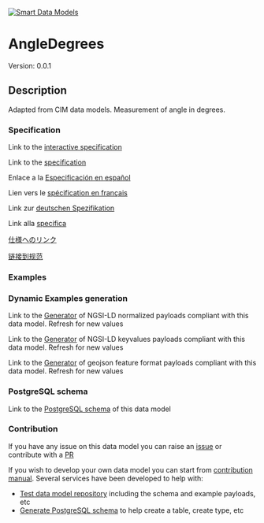 [![Smart Data Models](https://smartdatamodels.org/wp-content/uploads/2022/01/SmartDataModels_logo.png "Logo")](https://smartdatamodels.org)
# AngleDegrees
Version: 0.0.1

## Description 

Adapted from CIM data models. Measurement of angle in degrees.
### Specification

Link to the [interactive specification](https://swagger.lab.fiware.org/?url=https://smart-data-models.github.io/dataModel.EnergyCIM/AngleDegrees/swagger.yaml)

Link to the [specification](https://github.com/smart-data-models/dataModel.EnergyCIM/blob/master/AngleDegrees/doc/spec.md)

Enlace a la [Especificación en español](https://github.com/smart-data-models/dataModel.EnergyCIM/blob/master/AngleDegrees/doc/spec_ES.md)

Lien vers le [spécification en français](https://github.com/smart-data-models/dataModel.EnergyCIM/blob/master/AngleDegrees/doc/spec_FR.md)

Link zur [deutschen Spezifikation](https://github.com/smart-data-models/dataModel.EnergyCIM/blob/master/AngleDegrees/doc/spec_DE.md)

Link alla [specifica](https://github.com/smart-data-models/dataModel.EnergyCIM/blob/master/AngleDegrees/doc/spec_IT.md)

[仕様へのリンク](https://github.com/smart-data-models/dataModel.EnergyCIM/blob/master/AngleDegrees/doc/spec_JA.md)

[链接到规范](https://github.com/smart-data-models/dataModel.EnergyCIM/blob/master/AngleDegrees/doc/spec_ZH.md)
### Examples
### Dynamic Examples generation

Link to the [Generator](https://smartdatamodels.org/extra/ngsi-ld_generator.php?schemaUrl=https://raw.githubusercontent.com/smart-data-models/dataModel.EnergyCIM/master/AngleDegrees/schema.json&email=info@smartdatamodels.org) of NGSI-LD normalized payloads compliant with this data model. Refresh for new values

Link to the [Generator](https://smartdatamodels.org/extra/ngsi-ld_generator_keyvalues.php?schemaUrl=https://raw.githubusercontent.com/smart-data-models/dataModel.EnergyCIM/master/AngleDegrees/schema.json&email=info@smartdatamodels.org) of NGSI-LD keyvalues payloads compliant with this data model. Refresh for new values

Link to the [Generator](https://smartdatamodels.org/extra/geojson_features_generator.php?schemaUrl=https://raw.githubusercontent.com/smart-data-models/dataModel.EnergyCIM/master/AngleDegrees/schema.json&email=info@smartdatamodels.org) of geojson feature format payloads compliant with this data model. Refresh for new values
### PostgreSQL schema

Link to the [PostgreSQL schema](https://smart-data-models.github.io/dataModel.EnergyCIM/AngleDegrees/schema.sql) of this data model
### Contribution

 If you have any issue on this data model you can raise an [issue](https://github.com/smart-data-models/dataModel.EnergyCIM/issues)  or contribute with a [PR](https://github.com/smart-data-models/dataModel.EnergyCIM/pulls)

 If you wish to develop your own data model you can start from [contribution manual](https://bit.ly/contribution_manual). Several services have been developed to help with: 
 - [Test data model repository](https://smartdatamodels.org/index.php/data-models-contribution-api/) including the schema and example payloads, etc
 - [Generate PostgreSQL schema](https://smartdatamodels.org/index.php/sql-service/) to help create a table, create type, etc